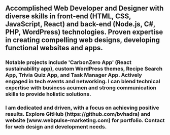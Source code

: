 ### <h2>Accomplished Web Developer and Designer with diverse skills in front-end (HTML, CSS, JavaScript, React) and back-end (Node.js, C#, PHP, WordPress) technologies. Proven expertise in creating compelling web designs, developing functional websites and apps.

<h3>Notable projects include 'CarbonZero App' (React sustainability app), custom WordPress themes, Recipe Search App, Trivia Quiz App, and Task Manager App. Actively engaged in tech events and networking. I can blend technical expertise with business acumen and strong communication skills to provide holistic solutions.</h3>

<h3>I am dedicated and driven, with a focus on achieving positive results. Explore GitHub (https://github.com/bvhadra) and website (www.webpulse-marketing.com) for portfolio. Contact for web design and development needs.</h3>
  
<!--
**bvhadra/bvhadra** is a ✨ _special_ ✨ repository because its `README.md` (this file) appears on your GitHub profile.

Here are some ideas to get you started:

- 🔭 I’m currently working on ...
- 🌱 I’m currently learning ...
- 👯 I’m looking to collaborate on ...
- 🤔 I’m looking for help with ...
- 💬 Ask me about ...
- 📫 How to reach me: ...
- 😄 Pronouns: ...
- ⚡ Fun fact: ...
-->
